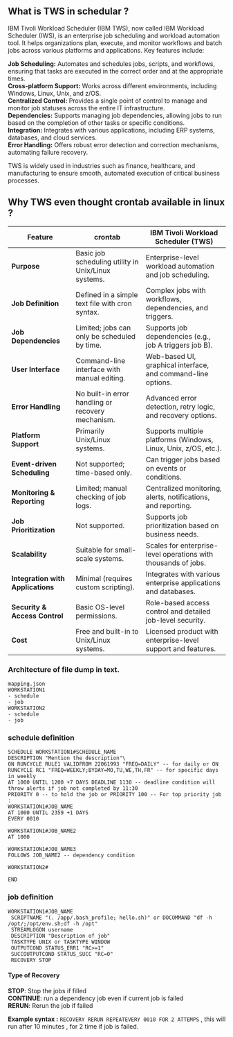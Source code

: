 ## What is TWS in schedular ?

IBM Tivoli Workload Scheduler (IBM TWS), now called IBM Workload Scheduler (IWS), is an enterprise job scheduling and workload automation tool. It helps organizations plan, execute, and monitor workflows and batch jobs across various platforms and applications. Key features include:  

__Job Scheduling:__ Automates and schedules jobs, scripts, and workflows, ensuring that tasks are executed in the correct order and at the appropriate times.  
__Cross-platform Support:__ Works across different environments, including Windows, Linux, Unix, and z/OS.  
__Centralized Control:__ Provides a single point of control to manage and monitor job statuses across the entire IT infrastructure.  
__Dependencies:__ Supports managing job dependencies, allowing jobs to run based on the completion of other tasks or specific conditions.  
__Integration:__ Integrates with various applications, including ERP systems, databases, and cloud services.  
__Error Handling:__ Offers robust error detection and correction mechanisms, automating failure recovery.  

TWS is widely used in industries such as finance, healthcare, and manufacturing to ensure smooth, automated execution of critical business processes.  


## Why TWS even thought crontab available in linux ?

| Feature                        | crontab                                              | IBM Tivoli Workload Scheduler (TWS)                            |
|---------------------------------|------------------------------------------------------|---------------------------------------------------------------|
| **Purpose**                     | Basic job scheduling utility in Unix/Linux systems.  | Enterprise-level workload automation and job scheduling.       |
| **Job Definition**              | Defined in a simple text file with cron syntax.      | Complex jobs with workflows, dependencies, and triggers.       |
| **Job Dependencies**            | Limited; jobs can only be scheduled by time.         | Supports job dependencies (e.g., job A triggers job B).        |
| **User Interface**              | Command-line interface with manual editing.          | Web-based UI, graphical interface, and command-line options.   |
| **Error Handling**              | No built-in error handling or recovery mechanism.    | Advanced error detection, retry logic, and recovery options.   |
| **Platform Support**            | Primarily Unix/Linux systems.                        | Supports multiple platforms (Windows, Linux, Unix, z/OS, etc.).|
| **Event-driven Scheduling**     | Not supported; time-based only.                      | Can trigger jobs based on events or conditions.                |
| **Monitoring & Reporting**      | Limited; manual checking of job logs.                | Centralized monitoring, alerts, notifications, and reporting.  |
| **Job Prioritization**          | Not supported.                                       | Supports job prioritization based on business needs.           |
| **Scalability**                 | Suitable for small-scale systems.                    | Scales for enterprise-level operations with thousands of jobs. |
| **Integration with Applications**| Minimal (requires custom scripting).                 | Integrates with various enterprise applications and databases.  |
| **Security & Access Control**   | Basic OS-level permissions.                          | Role-based access control and detailed job-level security.     |
| **Cost**                        | Free and built-in to Unix/Linux systems.             | Licensed product with enterprise-level support and features.   |

### Architecture of file dump in text. 

```
mapping.json
WORKSTATION1
- schedule
- job
WORKSTATION2
- schedule
- job
```

### schedule definition

```
SCHEDULE WORKSTATION1#SCHEDULE_NAME
DESCRIPTION "Mention the description"\
ON RUNCYCLE RULE1 VALIDFROM 22061993 "FREQ=DAILY" -- for daily or ON RUNCYCLE RC1 "FREQ=WEEKLY;BYDAY=MO,TU,WE,TH,FR" -- for specific days in weekly  
AT 1000 UNTIL 1200 +7 DAYS DEADLINE 1130 -- deadline condition will throw alerts if job not completed by 11:30
PRIORITY 0 -- to hold the job or PRIORITY 100 -- For top priority job
:
WORKSTATION1#JOB_NAME
AT 1000 UNTIL 2359 +1 DAYS
EVERY 0010

WORKSTATION1#JOB_NAME2
AT 1000

WORKSTATION1#JOB_NAME3
FOLLOWS JOB_NAME2 -- dependency condition

WORKSTATION2#

END
```
### job definition

```
WORKSTATION1#JOB_NAME
 SCRIPTNAME "(. /app/.bash_profile; hello.sh)" or DOCOMMAND "df -h /opt/;/opt/env.sh;df -h /opt"
 STREAMLOGON username
 DESCRIPTION "Description of job"
 TASKTYPE UNIX or TASKTYPE WINDOW
 OUTPUTCOND STATUS_ERR1 "RC>=1"
 SUCCOUTPUTCOND STATUS_SUCC "RC=0"
 RECOVERY STOP
```

#### Type of Recovery

__STOP__: Stop the jobs if filled  
__CONTINUE__: run a dependency job even if current job is failed  
__RERUN__: Rerun the job if failed  

__Example syntax :__ `RECOVERY RERUN REPEATEVERY 0010 FOR 2 ATTEMPS` , this will run after 10 minutes , for 2 time if job is failed.  

